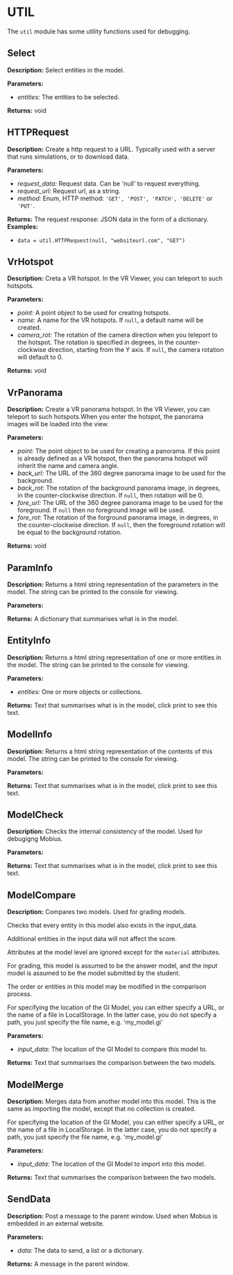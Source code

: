 # UTIL  
  
The `util` module has some utility functions used for debugging.  
  
  
## Select  
  
  
**Description:** Select entities in the model.  
  
**Parameters:**  
  * *entities:* The entities to be selected.  
  
**Returns:** void  
  
  
## HTTPRequest  
  
  
**Description:** Create a http request to a URL.
Typically used with a server that runs simulations, or to download data.  
  
**Parameters:**  
  * *request\_data:* Request data. Can be 'null' to request everything.  
  * *request\_url:* Request url, as a string.  
  * *method:* Enum, HTTP method: `'GET', 'POST', 'PATCH', 'DELETE'` or `'PUT'`.  
  
**Returns:** The request response: JSON data in the form of a dictionary.  
**Examples:**  
  * `data = util.HTTPRequest(null, "websiteurl.com", "GET")`  
  
  
## VrHotspot  
  
  
**Description:** Creta a VR hotspot. In the VR Viewer, you can teleport to such hotspots.

  
  
**Parameters:**  
  * *point:* A point object to be used for creating hotspots.  
  * *name:* A name for the VR hotspots. If `null`, a default name will be created.  
  * *camera\_rot:* The rotation of the camera direction when you teleport to the hotspot. The
rotation is specified in degrees, in the counter-clockwise direction, starting from the Y axis.
If `null`, the camera rotation will default to 0.  
  
**Returns:** void  
  
  
## VrPanorama  
  
  
**Description:** Create a VR panorama hotspot. In the VR Viewer, you can teleport to such hotspots.When you enter
the hotspot, the panorama images will be loaded into the view. 
  
  
**Parameters:**  
  * *point:* The point object to be used for creating a panorama. If this point is already
defined as a VR hotspot, then the panorama hotspot will inherit the name and camera angle.  
  * *back\_url:* The URL of the 360 degree panorama image to be used for the background.  
  * *back\_rot:* The rotation of the background panorama image, in degrees, in the
counter-clockwise direction. If `null`, then rotation will be 0.  
  * *fore\_url:* The URL of the 360 degree panorama image to be used for the foreground. If `null`
then no foreground image will be used.  
  * *fore\_rot:* The rotation of the forground panorama image, in degrees, in the
counter-clockwise direction. If `null`, then the foreground rotation will be equal to the background rotation.  
  
**Returns:** void  
  
  
## ParamInfo  
  
  
**Description:** Returns a html string representation of the parameters in the model.
The string can be printed to the console for viewing.  
  
**Parameters:**  
  
**Returns:** A dictionary that summarises what is in the model.  
  
  
## EntityInfo  
  
  
**Description:** Returns a html string representation of one or more entities in the model.
The string can be printed to the console for viewing.  
  
**Parameters:**  
  * *entities:* One or more objects or collections.  
  
**Returns:** Text that summarises what is in the model, click print to see this text.  
  
  
## ModelInfo  
  
  
**Description:** Returns a html string representation of the contents of this model.
The string can be printed to the console for viewing.  
  
**Parameters:**  
  
**Returns:** Text that summarises what is in the model, click print to see this text.  
  
  
## ModelCheck  
  
  
**Description:** Checks the internal consistency of the model. Used for debugigng Mobius.  
  
**Parameters:**  
  
**Returns:** Text that summarises what is in the model, click print to see this text.  
  
  
## ModelCompare  
  
  
**Description:** Compares two models. Used for grading models.


Checks that every entity in this model also exists in the input_data.


Additional entities in the input data will not affect the score.


Attributes at the model level are ignored except for the `material` attributes.


For grading, this model is assumed to be the answer model, and the input model is assumed to be
the model submitted by the student.


The order or entities in this model may be modified in the comparison process.


For specifying the location of the GI Model, you can either specify a URL, or the name of a file
in LocalStorage.
In the latter case, you do not specify a path, you just specify the file name, e.g. 'my_model.gi'  
  
**Parameters:**  
  * *input\_data:* The location of the GI Model to compare this model to.  
  
**Returns:** Text that summarises the comparison between the two models.  
  
  
## ModelMerge  
  
  
**Description:** Merges data from another model into this model.
This is the same as importing the model, except that no collection is created.


For specifying the location of the GI Model, you can either specify a URL, or the name of a file
in LocalStorage.
In the latter case, you do not specify a path, you just specify the file name, e.g. 'my_model.gi'  
  
**Parameters:**  
  * *input\_data:* The location of the GI Model to import into this model.  
  
**Returns:** Text that summarises the comparison between the two models.  
  
  
## SendData  
  
  
**Description:** Post a message to the parent window. Used when Mobius is embedded in an external website.  
  
**Parameters:**  
  * *data:* The data to send, a list or a dictionary.  
  
**Returns:** A message in the parent window.  
  
  
